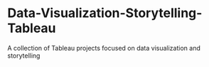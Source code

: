 # Data-Visualization-Storytelling-Tableau
A collection of Tableau projects focused on data visualization and storytelling
